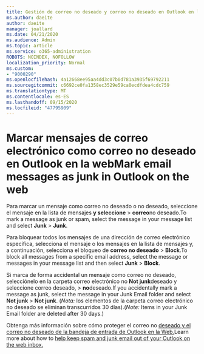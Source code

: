 ```yaml
---
title: Gestión de correo no deseado y correo no deseado en Outlook en la web
ms.author: daeite
author: daeite
manager: joallard
ms.date: 04/21/2020
ms.audience: Admin
ms.topic: article
ms.service: o365-administration
ROBOTS: NOINDEX, NOFOLLOW
localization_priority: Normal
ms.custom:
- "9000290"
ms.openlocfilehash: 4a12668ee95aa4dd3c07b0d781a3935f69792211
ms.sourcegitcommit: c6692ce0fa1358ec3529e59ca0ecdfdea4cdc759
ms.translationtype: MT
ms.contentlocale: es-ES
ms.lasthandoff: 09/15/2020
ms.locfileid: "47795909"
---
```

# <a name="mark-email-messages-as-junk-in-outlook-on-the-web"></a><span data-ttu-id="8a256-102">Marcar mensajes de correo electrónico como correo no deseado en Outlook en la web</span><span class="sxs-lookup"><span data-stu-id="8a256-102">Mark email messages as junk in Outlook on the web</span></span>

<span data-ttu-id="8a256-103">Para marcar un mensaje como correo no deseado o no deseado, seleccione el mensaje en la lista de mensajes **y seleccione**  >  **correo**no deseado.</span><span class="sxs-lookup"><span data-stu-id="8a256-103">To mark a message as junk or spam, select the message in your message list and select **Junk** > **Junk**.</span></span>

<span data-ttu-id="8a256-104">Para bloquear todos los mensajes de una dirección de correo electrónico específica, selecciona el mensaje o los mensajes en la lista de mensajes y, a continuación, selecciona el bloqueo de **correo no deseado**  >  **Block**.</span><span class="sxs-lookup"><span data-stu-id="8a256-104">To block all messages from a specific email address, select the message or messages in your message list and then select **Junk** > **Block**.</span></span>

<span data-ttu-id="8a256-105">Si marca de forma accidental un mensaje como correo no deseado, selecciónelo en la carpeta correo electrónico no **Not junk**deseado y seleccione correo deseado,  >  **no**deseado.</span><span class="sxs-lookup"><span data-stu-id="8a256-105">If you accidentally mark a message as junk, select the message in your Junk Email folder and select **Not junk** > **Not junk**.</span></span> <span data-ttu-id="8a256-106">(*Nota:* los elementos de la carpeta correo electrónico no deseado se eliminan transcurridos 30 días).</span><span class="sxs-lookup"><span data-stu-id="8a256-106">(*Note:* Items in your Junk Email folder are deleted after 30 days.)</span></span>

<span data-ttu-id="8a256-107">Obtenga más información sobre cómo proteger el correo no [deseado y el correo no deseado de la bandeja de entrada de Outlook en la Web.](https://support.office.com/article/db786e79-54e2-40cc-904f-d89d57b7f41d)</span><span class="sxs-lookup"><span data-stu-id="8a256-107">Learn more about how to [help keep spam and junk email out of your Outlook on the web inbox.](https://support.office.com/article/db786e79-54e2-40cc-904f-d89d57b7f41d)</span></span>